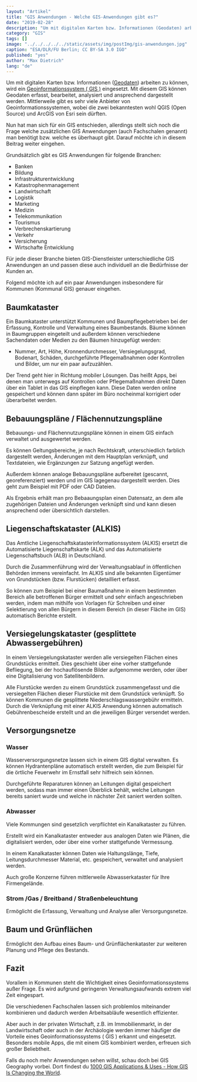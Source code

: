 ```yaml
---
layout: "Artikel"
title: "GIS Anwendungen - Welche GIS-Anwendungen gibt es?"
date: "2019-02-28"
description: "Um mit digitalen Karten bzw. Informationen (Geodaten) arbeiten zu können, wird ein Geoinformationssystem ( GIS ) eingesetzt. Mit diesem GIS können Geodaten erfasst, bearbeitet, analysiert und ansprechend dargestellt werden."
category: "GIS"
tags: []
image: "../../../../../static/assets/img/postImg/gis-anwendungen.jpg"
caption: "ESA/DLR/FU Berlin; CC BY-SA 3.0 IGO"
published: "yes"
author: "Max Dietrich"
lang: "de"
---
```


Um mit digitalen Karten bzw. Informationen ([Geodaten](/gis/was-sind-geodaten)) arbeiten zu können, wird ein [Geoinformationssystem ( GIS )](/gis/was-ist-gis "Was ist GIS?") eingesetzt. Mit diesem GIS können Geodaten erfasst, bearbeitet, analysiert und ansprechend dargestellt werden. Mittlerweile gibt es sehr viele Anbieter von Geoinformationssystemen, wobei die zwei bekanntesten wohl QGIS (Open Source) und ArcGIS von Esri sein dürften.

Nun hat man sich für ein GIS entschieden, allerdings stellt sich noch die Frage welche zusätzlichen GIS Anwendungen (auch Fachschalen genannt) man benötigt bzw. welche es überhaupt gibt. Darauf möchte ich in diesem Beitrag weiter eingehen.

Grundsätzlich gibt es GIS Anwendungen für folgende Branchen:

*   Banken
*   Bildung
*   Infrastrukturentwicklung
*   Katastrophenmanagement
*   Landwirtschaft
*   Logistik
*   Marketing
*   Medizin
*   Telekommunikation
*   Tourismus
*   Verbrechenskartierung
*   Verkehr
*   Versicherung
*   Wirtschafte Entwicklung

Für jede dieser Branche bieten GIS-Dienstleister unterschiedliche GIS Anwendungen an und passen diese auch individuell an die Bedürfnisse der Kunden an.

Folgend möchte ich auf ein paar Anwendungen insbesondere für Kommunen (Kommunal GIS) genauer eingehen.

## Baumkataster

Ein Baumkataster unterstützt Kommunen und Baumpflegebetrieben bei der Erfassung, Kontrolle und Verwaltung eines Baumbestands. Bäume können in Baumgruppen eingeteilt und außerdem können verschiedene Sachendaten oder Medien zu den Bäumen hinzugefügt werden:

*   Nummer, Art, Höhe, Kronnendurchmesser, Versiegelungsgrad, Bodenart, Schäden, durchgeführte Pflegemaßnahmen oder Kontrollen und Bilder, um nur ein paar aufzuzählen.

Der Trend geht hier in Richtung mobiler Lösungen. Das heißt Apps, bei denen man unterwegs auf Kontrollen oder Pflegemaßnahmen direkt Daten über ein Tablet in das GIS einpflegen kann. Diese Daten werden online gespeichert und können dann später im Büro nocheinmal korrigiert oder überarbeitet werden.

## Bebauungspläne / Flächennutzungspläne

Bebauungs- und Flächennutzungspläne können in einem GIS einfach verwaltet und ausgewertet werden.

Es können Geltungsbereiche, je nach Rechtskraft, unterschiedlich farblich dargestellt werden, Änderungen mit dem Hauptplan verknüpft, und Textdateien, wie Ergänzungen zur Satzung angefügt werden.

Außerdem können analoge Bebauungspläne aufbereitet (gescannt, georeferenziert) werden und im GIS lagegenau dargestellt werden. Dies geht zum Beispiel mit PDF oder CAD Dateien.

Als Ergebnis erhält man pro Bebaaungsplan einen Datensatz, an dem alle zugehörigen Dateien und Änderungen verknüpft sind und kann diesen ansprechend oder übersichtlich darstellen.

## Liegenschaftskataster (ALKIS)

Das Amtliche Liegenschaftskatasterinformationssystem (ALKIS) ersetzt die Automatisierte Liegenschaftskarte (ALK) und das Automatisierte Liegenschaftsbuch (ALB) in Deutschland.

Durch die Zusammenführung wird der Verwaltungsablauf in öffentlichen Behörden immens vereinfacht. Im ALKIS sind alle bekannten Eigentümer von Grundstücken (bzw. Flurstücken) detailliert erfasst.

So können zum Beispiel bei einer Baumaßnahme in einem bestimmten Bereich alle betroffenen Bürger ermittelt und sehr einfach angeschrieben werden, indem man mithilfe von Vorlagen für Schreiben und einer Selektierung von allen Bürgern in diesem Bereich (in dieser Fläche im GIS) automatisch Berichte erstellt.

## Versiegelungskataster (gesplittete Abwassergebühren)

In einem Versiegelungskataster werden alle versiegelten Flächen eines Grundstücks ermittelt. Dies geschieht über eine vorher stattgefunde Befliegung, bei der hochauflösende Bilder aufgenomme werden, oder über eine Digitalisierung von Satellitenbildern.

Alle Flurstücke werden zu einem Grundstück zusammengefasst und die versiegelten Flächen dieser Flurstücke mit dem Grundstück verknüpft. So können Kommunen die gesplittete Niederschlagswassergebühr ermitteln. Durch die Verknüpfung mit einer ALKIS Anwendung können automatisch Gebührenbescheide erstellt und an die jeweiligen Bürger versendet werden.

## Versorgungsnetze

### Wasser


Wasserversorgungsnetze lassen sich in einem GIS digital verwalten. Es können Hydrantenpläne automatisch erstellt werden, die zum Beispiel für die örtliche Feuerwehr im Ernstfall sehr hilfreich sein können.

Durchgeführte Reparaturen können an Leitungen digital gespeichert werden, sodass man immer einen Überblick behält, welche Leitungen bereits saniert wurde und welche in nächster Zeit saniert werden sollten.

### Abwasser

Viele Kommungen sind gesetzlich verpflichtet ein Kanalkataster zu führen.

Erstellt wird ein Kanalkataster entweder aus analogen Daten wie Plänen, die digitalisiert werden, oder über eine vorher stattgefunde Vermessung.

In einem Kanalkataster können Daten wie Haltungslänge, Tiefe, Leitungsdurchmesser Material, etc. gespeichert, verwaltet und analysiert werden.

Auch große Konzerne führen mittlerweile Abwasserkataster für Ihre Firmengelände.

### Strom /Gas / Breitband / Straßenbeleuchtung

Ermöglicht die Erfassung, Verwaltung und Analyse aller Versorgungsnetze.

## Baum und Grünflächen

Ermöglicht den Aufbau eines Baum- und Grünflächenkataster zur weiteren Planung und Pflege des Bestands.

## Fazit

Vorallem in Kommunen steht die Wichtigkeit eines Geoinformationssystems außer Frage. Es wird aufgrund geringeren Verwaltungsaufwands extrem viel Zeit eingespart.

Die verschiedenen Fachschalen lassen sich problemlos miteinander kombinieren und dadurch werden Arbeitsabläufe wesentlich effizienter.

Aber auch in der privaten Wirtschaft, z.B. im Immobilienmarkt, in der Landwirtschaft oder auch in der Archäologie werden immer häufiger die Vorteile eines Geoinformationssystems ( GIS ) erkannt und eingesetzt. Besonders mobile Apps, die mit einem GIS kombiniert werden, erfreuen sich großer Beliebtheit.

Falls du noch mehr Anwendungen sehen willst, schau doch bei GIS Geography vorbei. Dort findest du [1000 GIS Applications & Uses - How GIS Is Changing the World](https://gisgeography.com/gis-applications-uses/).
